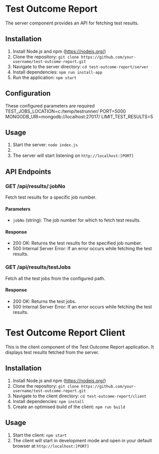 # Test Outcome Report 

The server component provides an API for fetching test results.

## Installation

1. Install Node.js and npm (https://nodejs.org/)
2. Clone the repository: `git clone https://github.com/your-username/test-outcome-report.git`
3. Navigate to the server directory: `cd test-outcome-report/server`
4. Install dependencies: `npm run install-app`
5. Run the application: `npm start`

## Configuration
These configured parameters are required
TEST_JOBS_LOCATION=c:/temp/testrunner/
PORT=5000
MONGODB_URI=mongodb://localhost:27017/
LIMIT_TEST_RESULTS=5

## Usage

1. Start the server: `node index.js`
2. 
2. The server will start listening on `http://localhost:[PORT]`

## API Endpoints

### GET /api/results/:jobNo

Fetch test results for a specific job number.

#### Parameters

- `jobNo` (string): The job number for which to fetch test results.

#### Response

- 200 OK: Returns the test results for the specified job number.
- 500 Internal Server Error: If an error occurs while fetching the test results.

### GET /api/results/testJobs

Fetch all the test jobs from the configured path.



#### Response

- 200 OK: Returns the test jobs.
- 500 Internal Server Error: If an error occurs while fetching the test results.



# Test Outcome Report Client

This is the client component of the Test Outcome Report application. It displays test results fetched from the server.

## Installation

1. Install Node.js and npm (https://nodejs.org/)
2. Clone the repository: `git clone https://github.com/your-username/test-outcome-report.git`
3. Navigate to the client directory: `cd test-outcome-report/client`
4. Install dependencies: `npm install`
5. Create an optimised build of the client: `npm run build` 

## Usage

1. Start the client: `npm start`
2. The client will start in development mode and open in your default browser at `http://localhost:[PORT]`

